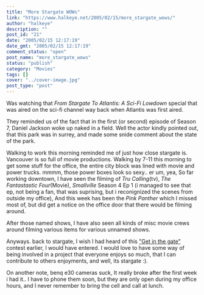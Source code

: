 ```yaml
---
title: "More Stargate WOWs"
link: "https://www.halkeye.net/2005/02/15/more_stargate_wows/"
author: "halkeye"
description: ""
post_id: "21"
date: "2005/02/15 12:17:19"
date_gmt: "2005/02/15 12:17:19"
comment_status: "open"
post_name: "more_stargate_wows"
status: "publish"
category: "Movies"
tags: []
cover: "../cover-image.jpg"
post_type: "post"
---
```


Was watching that _From Stargate To Atlantis: A Sci-Fi Lowdown_ special that was aired on the sci-fi channel way back when Atlantis was first aired.

They reminded us of the fact that in the first (or second) episode of Season 7, Daniel Jackson woke up naked in a field. Well the actor kindly pointed out, that this park was in surrey, and made some snide comment about the state of the park.

Walking to work this morning reminded me of just how close stargate is. Vancouver is so full of movie productions. Walking by 7-11 this morning to get some stuff for the office, the entire city block was lined with movie and power trucks. mmmm, those power boxes look so sexy.. er um, yea, So far working downtown, I have seen the filming of _Tru Calling_(tv), _The Fantastastic Four_(Movie), _Smallville_ Season 4 Ep 1 (i managed to see that ep, not being a fan, that was suprising, but i reconignized the scenes from outside my office), And this week has been the _Pink Panther_ which I missed most of, but did get a notice on the office door that there would be filming around.

After those named shows, I have also seen all kinds of misc movie crews around filming various items for various unnamed shows.

Anyways. back to stargate, I wish I had heard of this ["Get in the gate"](http://www.scifi.com/getinthegate/) contest earlier, I would have entered. I would love to have some way of being involved in a project that everyone enjoys so much, that I can contribute to others enjoyments, and well, its stargate :).

  

On another note, benq e30 cameras suck, It really broke after the first week i had it.. I have to phone them soon, but they are only open during my office hours, and I never remember to bring the cell and call at lunch.